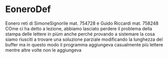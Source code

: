 # EoneroDef
Eonero reti di SimoneSignorile mat. 754728 e Guido Riccardi mat. 758248
COme ci ha detto a lezione, abbiamo lasciato perdere il problema della stampa delle lettere in piùm anche perché provando 
a sistemare la cosa siamo riusciti a trovare una soluzione parziale modificando la lunghezza del buffer ma in questo modo
il programma aggiungeva casualmente più lettere mentre altre volte non le aggiungeva
